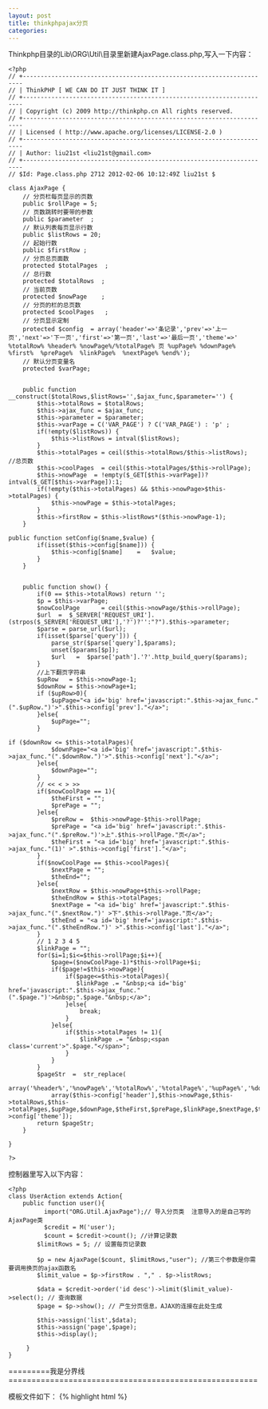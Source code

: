 ```yaml
---
layout: post
title: thinkphpajax分页
categories: 
---
```


Thinkphp目录的Lib\ORG\Util\目录里新建AjaxPage.class.php,写入一下内容：

    <?php
    // +----------------------------------------------------------------------
    // | ThinkPHP [ WE CAN DO IT JUST THINK IT ]
    // +----------------------------------------------------------------------
    // | Copyright (c) 2009 http://thinkphp.cn All rights reserved.
    // +----------------------------------------------------------------------
    // | Licensed ( http://www.apache.org/licenses/LICENSE-2.0 )
    // +----------------------------------------------------------------------
    // | Author: liu21st <liu21st@gmail.com>
    // +----------------------------------------------------------------------
    // $Id: Page.class.php 2712 2012-02-06 10:12:49Z liu21st $

    class AjaxPage {
        // 分页栏每页显示的页数
        public $rollPage = 5;
        // 页数跳转时要带的参数
        public $parameter  ;
        // 默认列表每页显示行数
        public $listRows = 20;
        // 起始行数
        public $firstRow ;
        // 分页总页面数
        protected $totalPages  ;
        // 总行数
        protected $totalRows  ;
        // 当前页数
        protected $nowPage    ;
        // 分页的栏的总页数
        protected $coolPages   ;
        // 分页显示定制
        protected $config  = array('header'=>'条记录','prev'=>'上一页','next'=>'下一页','first'=>'第一页','last'=>'最后一页','theme'=>' %totalRow% %header% %nowPage%/%totalPage% 页 %upPage% %downPage% %first%  %prePage%  %linkPage%  %nextPage% %end%');
        // 默认分页变量名
        protected $varPage;


        public function __construct($totalRows,$listRows='',$ajax_func,$parameter='') {
            $this->totalRows = $totalRows;
            $this->ajax_func = $ajax_func;
            $this->parameter = $parameter;
            $this->varPage = C('VAR_PAGE') ? C('VAR_PAGE') : 'p' ;
            if(!empty($listRows)) {
                $this->listRows = intval($listRows);
            }
            $this->totalPages = ceil($this->totalRows/$this->listRows);     //总页数
            $this->coolPages  = ceil($this->totalPages/$this->rollPage);
            $this->nowPage  = !empty($_GET[$this->varPage])?intval($_GET[$this->varPage]):1;
            if(!empty($this->totalPages) && $this->nowPage>$this->totalPages) {
                $this->nowPage = $this->totalPages;
            }
            $this->firstRow = $this->listRows*($this->nowPage-1);
        }

    public function setConfig($name,$value) {
            if(isset($this->config[$name])) {
                $this->config[$name]    =   $value;
            }
        }


        public function show() {
            if(0 == $this->totalRows) return '';
            $p = $this->varPage;
            $nowCoolPage      = ceil($this->nowPage/$this->rollPage);
            $url  =  $_SERVER['REQUEST_URI'].(strpos($_SERVER['REQUEST_URI'],'?')?'':"?").$this->parameter;
            $parse = parse_url($url);
            if(isset($parse['query'])) {
                parse_str($parse['query'],$params);
                unset($params[$p]);
                $url   =  $parse['path'].'?'.http_build_query($params);
            }
            //上下翻页字符串
            $upRow   = $this->nowPage-1;
            $downRow = $this->nowPage+1;
            if ($upRow>0){
                $upPage="<a id='big' href='javascript:".$this->ajax_func."(".$upRow.")'>".$this->config['prev']."</a>";
            }else{
                $upPage="";
            }

    if ($downRow <= $this->totalPages){
                $downPage="<a id='big' href='javascript:".$this->ajax_func."(".$downRow.")'>".$this->config['next']."</a>";
            }else{
                $downPage="";
            }
            // << < > >>
            if($nowCoolPage == 1){
                $theFirst = "";
                $prePage = "";
            }else{
                $preRow =  $this->nowPage-$this->rollPage;
                $prePage = "<a id='big' href='javascript:".$this->ajax_func."(".$preRow.")'>上".$this->rollPage."页</a>";
                $theFirst = "<a id='big' href='javascript:".$this->ajax_func."(1)' >".$this->config['first']."</a>";
            }
            if($nowCoolPage == $this->coolPages){
                $nextPage = "";
                $theEnd="";
            }else{
                $nextRow = $this->nowPage+$this->rollPage;
                $theEndRow = $this->totalPages;
                $nextPage = "<a id='big' href='javascript:".$this->ajax_func."(".$nextRow.")' >下".$this->rollPage."页</a>";
                $theEnd = "<a id='big' href='javascript:".$this->ajax_func."(".$theEndRow.")' >".$this->config['last']."</a>";
            }
            // 1 2 3 4 5
            $linkPage = "";
            for($i=1;$i<=$this->rollPage;$i++){
                $page=($nowCoolPage-1)*$this->rollPage+$i;
                if($page!=$this->nowPage){
                    if($page<=$this->totalPages){
                       $linkPage .= "&nbsp;<a id='big' href='javascript:".$this->ajax_func."(".$page.")'>&nbsp;".$page."&nbsp;</a>";
                    }else{
                        break;
                    }
                }else{
                    if($this->totalPages != 1){
                        $linkPage .= "&nbsp;<span class='current'>".$page."</span>";
                    }
                }
            }
            $pageStr  =  str_replace(
                array('%header%','%nowPage%','%totalRow%','%totalPage%','%upPage%','%downPage%','%first%','%prePage%','%linkPage%','%nextPage%','%end%'),
                array($this->config['header'],$this->nowPage,$this->totalRows,$this->totalPages,$upPage,$downPage,$theFirst,$prePage,$linkPage,$nextPage,$theEnd),$this->config['theme']);
            return $pageStr;
        }

    }

    ?>

控制器里写入以下内容：
 

    <?php
    class UserAction extends Action{
        public function user(){
              import("ORG.Util.AjaxPage");// 导入分页类  注意导入的是自己写的AjaxPage类
              $credit = M('user');
              $count = $credit->count(); //计算记录数
            $limitRows = 5; // 设置每页记录数
           
            $p = new AjaxPage($count, $limitRows,"user"); //第三个参数是你需要调用换页的ajax函数名
            $limit_value = $p->firstRow . "," . $p->listRows;
           
            $data = $credit->order('id desc')->limit($limit_value)->select(); // 查询数据
            $page = $p->show(); // 产生分页信息，AJAX的连接在此处生成

            $this->assign('list',$data);
            $this->assign('page',$page);
            $this->display();

         }
    }
 
=========我是分界线======================================================
 
模板文件如下：
 {% highlight html %}
<html>
    <head>
        <title>Ajax无刷新分页</title>
        <script type="text/javascript" src="../Public/jquery-1.7.2.min.js"></script>
        <script type="text/javascript">
            function user(id){    //user函数名 一定要和action中的第三个参数一致上面有
                 var id = id;
                    $.get('User/user', {'p':id}, function(data){  //用get方法发送信息到UserAction中的user方法
                     $("#user").replaceWith("<div  id='user'>"+data+"</div>"); //user一定要和tpl中的一致
                });
             }
            
        </script>
    </head>

    <body>
            <div id='user'>   <!--这里的user和下面js中的test要一致-->
                    <volist id='list' name='list'>   <!--内容输出-->
                    <{$list.id}>&nbsp;&nbsp;<{$list.username}><br/>
            </volist>
            <{$page}>  <!--分页输出-->
        </div>
        
    </body>
</html>
{% endhighlight %}